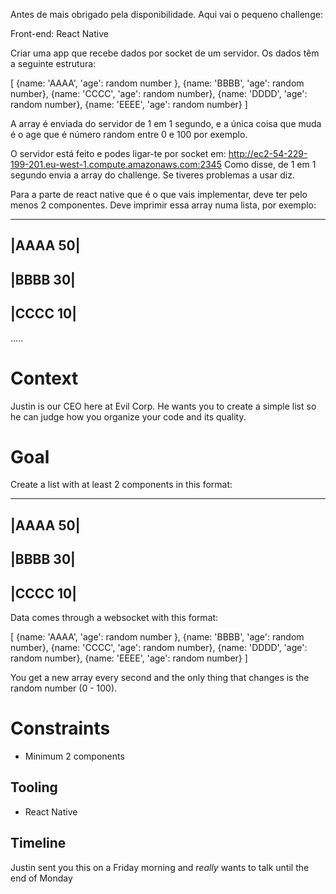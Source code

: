 Antes de mais obrigado pela disponibilidade. Aqui vai o pequeno challenge:

Front-end: React Native

Criar uma app que recebe dados por socket de um servidor.
Os dados têm a seguinte estrutura:

[
{name: 'AAAA', 'age': random number },
{name: 'BBBB', 'age': random number},
{name: 'CCCC', 'age': random number},
{name: 'DDDD', 'age': random number},
{name: 'EEEE', 'age': random number}
]

A array é enviada do servidor de 1 em 1 segundo, e a única coisa que muda é o age que é número random entre 0 e 100 por exemplo.

O servidor está feito e podes ligar-te por socket em:
http://ec2-54-229-199-201.eu-west-1.compute.amazonaws.com:2345
Como disse, de 1 em 1 segundo envia a array do challenge. Se tiveres problemas a usar diz.

Para a parte de react native que é o que vais implementar, deve ter pelo menos 2 componentes. Deve imprimir essa array numa lista, por exemplo:

----------------
|AAAA     50|
----------------
|BBBB     30|
----------------
|CCCC    10|
-----------------
.....

# Context

Justin is our CEO here at Evil Corp.
He wants you to create a simple list so he can judge how you organize your code and its quality.

# Goal

Create a list with at least 2 components in this format:

----------------
|AAAA     50|
----------------
|BBBB     30|
----------------
|CCCC    10|
-----------------

Data comes through a websocket with this format:

[
{name: 'AAAA', 'age': random number },
{name: 'BBBB', 'age': random number},
{name: 'CCCC', 'age': random number},
{name: 'DDDD', 'age': random number},
{name: 'EEEE', 'age': random number}
]

You get a new array every second and the only thing that changes is the random number (0 - 100).

# Constraints
- Minimum 2 components

## Tooling

- React Native

## Timeline

Justin sent you this on a Friday morning and *really* wants to talk until the end of Monday 
